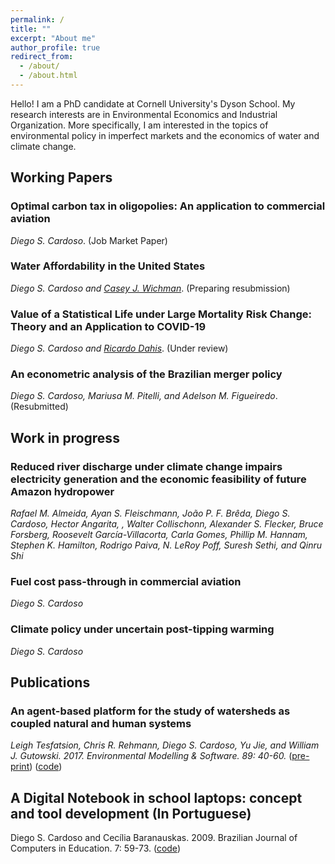 ```yaml
---
permalink: /
title: ""
excerpt: "About me"
author_profile: true
redirect_from: 
  - /about/
  - /about.html
---
```


Hello! I am a PhD candidate at Cornell University's Dyson School. My research interests are in Environmental Economics and Industrial Organization. More specifically, I am interested in the topics of environmental policy in imperfect markets and the economics of water and climate change.


## Working Papers

### Optimal carbon tax in oligopolies: An application to commercial aviation
_Diego S. Cardoso_. (Job Market Paper)

### Water Affordability in the United States
_Diego S. Cardoso and [Casey J. Wichman](http://caseyjwichman.com/)_. (Preparing resubmission)

### Value of a Statistical Life under Large Mortality Risk Change: Theory and an Application to COVID-19
_Diego S. Cardoso and [Ricardo Dahis](http://www.ricardodahis.com)_. (Under review) 

### An econometric analysis of the Brazilian merger policy 
_Diego S. Cardoso, Mariusa M. Pitelli, and Adelson M. Figueiredo_. (Resubmitted)

## Work in progress

### Reduced river discharge under climate change impairs electricity generation and the economic feasibility of future Amazon hydropower
_Rafael M. Almeida, Ayan S. Fleischmann, João P. F. Brêda, Diego S. Cardoso, Hector Angarita, , Walter Collischonn, Alexander S. Flecker, Bruce Forsberg, Roosevelt García-Villacorta, Carla Gomes, Phillip M. Hannam, Stephen K. Hamilton, Rodrigo Paiva, N. LeRoy Poff, Suresh Sethi, and Qinru Shi_

### Fuel cost pass-through in commercial aviation
_Diego S. Cardoso_

### Climate policy under uncertain post-tipping warming
_Diego S. Cardoso_


## Publications

### An agent-based platform for the study of watersheds as coupled natural and human systems
_Leigh Tesfatsion, Chris R. Rehmann, Diego S. Cardoso, Yu Jie, and William J. Gutowski. 2017. Environmental Modelling & Software. 89: 40-60._ ([pre-print](http://dscardoso.github.io/files/papers/WACCShedPlatform.Preprint.pdf)) ([code](https://bitbucket.org/waccproject/waccshedsoftwareplatform/overview))

## A Digital Notebook in school laptops: concept and tool development (In Portuguese)
Diego S. Cardoso and Cecília Baranauskas. 2009. Brazilian Journal of Computers in Education. 7: 59-73. ([code](https://code.google.com/archive/p/cadernodigital))

